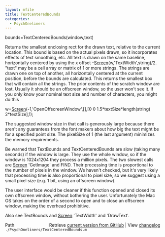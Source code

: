 ```yaml
---
layout: mfile
title: TextCenteredBounds
categories:
  - PsychOneliners
---
```


bounds=TextCenteredBounds\(window,text\)

Returns the smallest enclosing rect for the drawn text, relative to the
current location. This bound is based on the actual pixels drawn, so it
incorporates effects of text smoothing, etc. All text is drawn on the
same baseline, horizontally centered by using the x offset
\-[Screen](/docs/Screen)\(w,'TextWidth',string\)/2. "text" may be a cell array or matrix of
1 or more strings. The strings are drawn one on top of another, all
horizontally centered at the current position, before the bounds are
calculated. This returns the smallest box that will contain all the
strings. The prior contents of the scratch window are lost. Usually it
should be an offscreen window, so the user won't see it. If you only
know your nominal text size and number of characters, you might do this

w=[Screen](/docs/Screen)\(\-1,'OpenOffscreenWindow',\[\],\[0 0 1.5\*textSize\*length\(string\) 2\*textSize\],1\);

The suggested window size in that call is generously large because there
aren't any guarantees from the font makers about how big the text might
be for a specified point size. The pixelSize of 1 \(the last argument\)
minimizes the memory requirements.

Be warned that TextBounds and TextCenteredBounds are slow \(taking many
seconds\) if the window is large. They use the whole window, so if the
window is 1024x1204 they process a million pixels. The two slowest calls
are [Screen](/docs/Screen) 'GetImage' and FIND. Their processing time is proportional to
the number of pixels in the window. We haven't checked, but it's very
likely that processing time is also proportional to pixel size, so we
suggest using a small pixel size \(e.g. 1 bit, using an offscreen
window\).

The user interface would be cleaner if this function opened and closed
its own offscreen window, without bothering the user. Unfortunately the Mac
OS takes on the order of a second to open and to close an offscreen
window, making the overhead prohibitive.

Also see TextBounds and [Screen](/docs/Screen) 'TextWidth' and 'DrawText'.


<div class="code_header" style="text-align:right;">
  <span style="float:left;">Path&nbsp;&nbsp;</span> <span class="counter">Retrieve <a href=
  "https://raw.github.com/Psychtoolbox-3/Psychtoolbox-3/beta/./PsychOneliners/TextCenteredBounds.m">current version from GitHub</a> | View <a href=
  "https://github.com/Psychtoolbox-3/Psychtoolbox-3/commits/beta/./PsychOneliners/TextCenteredBounds.m">changelog</a></span>
</div>
<div class="code">
  <code>./PsychOneliners/TextCenteredBounds.m</code>
</div>
